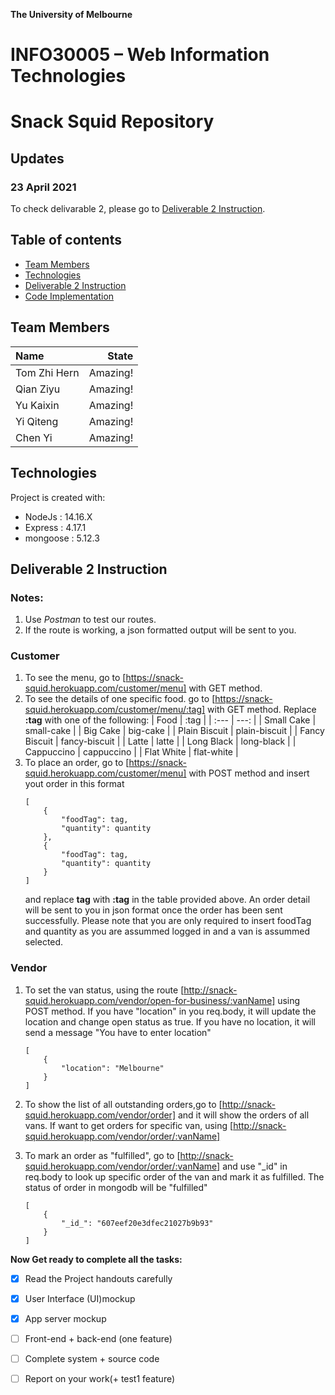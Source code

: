 **The University of Melbourne**
# INFO30005 – Web Information Technologies

# Snack Squid Repository

## Updates
### 23 April 2021
To check delivarable 2, please go to [Deliverable 2 Instruction](#deliverable-2-instruction).


## Table of contents
* [Team Members](#team-members)
* [Technologies](#technologies)
* [Deliverable 2 Instruction](#deliverable-2-instruction)
* [Code Implementation](#code-implementation)

## Team Members

| Name         |   State  |
| :---         |     ---: |
| Tom Zhi Hern | Amazing! |
| Qian Ziyu    | Amazing! |
| Yu Kaixin    | Amazing! |
| Yi Qiteng    | Amazing! |
| Chen Yi      | Amazing! |


## Technologies
Project is created with:
* NodeJs : 14.16.X
* Express : 4.17.1
* mongoose : 5.12.3

## Deliverable 2 Instruction
### Notes: 
1. Use *Postman* to test our routes.
2. If the route is working, a json formatted output will be sent to you.
### Customer
1. To see the menu, go to [https://snack-squid.herokuapp.com/customer/menu] with GET method.
2. To see the details of one specific food. go to [https://snack-squid.herokuapp.com/customer/menu/:tag] with GET method. Replace **:tag** with one of the following:
    |      Food     |      :tag     |
    | :---          |          ---: |
    | Small Cake    | small-cake    |
    | Big Cake      | big-cake      |
    | Plain Biscuit | plain-biscuit |
    | Fancy Biscuit | fancy-biscuit |
    | Latte         | latte         |
    | Long Black    | long-black    |
    | Cappuccino    | cappuccino    |
    | Flat White    | flat-white    |
3. To place an order, go to [https://snack-squid.herokuapp.com/customer/menu] with POST method and insert yout order in this format
    ```    
    [    
        {
            "foodTag": tag,
            "quantity": quantity
        },
        {
            "foodTag": tag,
            "quantity": quantity
        }
    ]
    ```
    and replace **tag** with **:tag** in the table provided above. An order detail will be sent to you in json format once the order has been sent successfully. Please note that you are only required to insert foodTag and quantity as you are assummed logged in and a van is assummed selected.

### Vendor
1. To set the van status, using the route [http://snack-squid.herokuapp.com/vendor/open-for-business/:vanName] using POST method. If you have "location" in you req.body, it will update the location and change open status as true. If you have no location, it will send a message "You have to enter location"
    ``` 
    [
        {
            "location": "Melbourne"
        }
    ]
    ``` 

2. To show the list of all outstanding orders,go to [http://snack-squid.herokuapp.com/vendor/order] and it will show the orders of all vans. If want to get orders for specific van, using [http://snack-squid.herokuapp.com/vendor/order/:vanName]

3. To mark an order as "fulfilled", go to [http://snack-squid.herokuapp.com/vendor/order/:vanName] and use "_id" in req.body to look up specific order of the van and mark it as fulfilled. The status of order in mongodb will be "fulfilled"
    ``` 
    [
        {
            "_id_": "607eef20e3dfec21027b9b93"
        }
    ]
    ``` 


**Now Get ready to complete all the tasks:**

- [x] Read the Project handouts carefully
- [x] User Interface (UI)mockup
- [x] App server mockup
- [ ] Front-end + back-end (one feature)
- [ ] Complete system + source code
- [ ] Report on your work(+ test1 feature)

